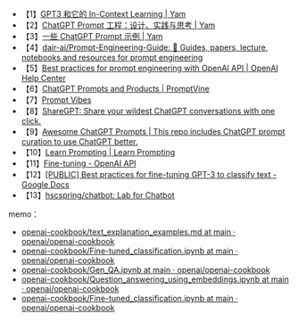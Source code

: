 + 【1】[GPT3 和它的 In-Context Learning | Yam](https://yam.gift/2023/01/20/NLP/2023-01-20-GPT3/)
+ 【2】[ChatGPT Prompt 工程：设计、实践与思考 | Yam](https://yam.gift/2023/01/25/NLP/2023-01-25-ChatGPT-Prompt-Engineering/)
+ 【3】[一些 ChatGPT Prompt 示例 | Yam](https://yam.gift/2023/01/31/NLP/2023-01-31-ChatGPT-Prompt-Example/)
+ 【4】[dair-ai/Prompt-Engineering-Guide: 🐙 Guides, papers, lecture, notebooks and resources for prompt engineering](https://github.com/dair-ai/Prompt-Engineering-Guide)
+ 【5】[Best practices for prompt engineering with OpenAI API | OpenAI Help Center](https://help.openai.com/en/articles/6654000-best-practices-for-prompt-engineering-with-openai-api)
+ 【6】[ChatGPT Prompts and Products | PromptVine](https://promptvine.com/)
+ 【7】[Prompt Vibes](https://www.promptvibes.com/)
+ 【8】[ShareGPT: Share your wildest ChatGPT conversations with one click.](https://sharegpt.com/)
+ 【9】[Awesome ChatGPT Prompts | This repo includes ChatGPT prompt curation to use ChatGPT better.](https://prompts.chat/)
+ 【10】[Learn Prompting | Learn Prompting](https://learnprompting.org/)
+ 【11】[Fine-tuning - OpenAI API](https://platform.openai.com/docs/guides/fine-tuning)
+ 【12】[[PUBLIC] Best practices for fine-tuning GPT-3 to classify text - Google Docs](https://docs.google.com/document/d/1rqj7dkuvl7Byd5KQPUJRxc19BJt8wo0yHNwK84KfU3Q/edit)
+ 【13】[hscspring/chatbot: Lab for Chatbot](https://github.com/hscspring/chatbot)

memo：

+ [openai-cookbook/text_explanation_examples.md at main · openai/openai-cookbook](https://github.com/openai/openai-cookbook/blob/main/text_explanation_examples.md)
+ [openai-cookbook/Fine-tuned_classification.ipynb at main · openai/openai-cookbook](https://github.com/openai/openai-cookbook/blob/main/examples/Fine-tuned_classification.ipynb)
+ [openai-cookbook/Gen_QA.ipynb at main · openai/openai-cookbook](https://github.com/openai/openai-cookbook/blob/main/examples/vector_databases/pinecone/Gen_QA.ipynb)
+ [openai-cookbook/Question_answering_using_embeddings.ipynb at main · openai/openai-cookbook](https://github.com/openai/openai-cookbook/blob/main/examples/Question_answering_using_embeddings.ipynb)
+ [openai-cookbook/Fine-tuned_classification.ipynb at main · openai/openai-cookbook](https://github.com/openai/openai-cookbook/blob/main/examples/Fine-tuned_classification.ipynb)

